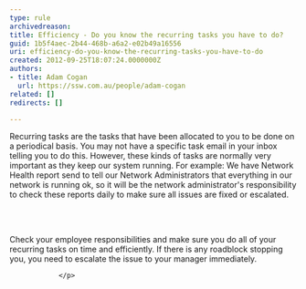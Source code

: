 ```yaml
---
type: rule
archivedreason: 
title: Efficiency - Do you know the recurring tasks you have to do?
guid: 1b5f4aec-2b44-468b-a6a2-e02b49a16556
uri: efficiency-do-you-know-the-recurring-tasks-you-have-to-do
created: 2012-09-25T18:07:24.0000000Z
authors:
- title: Adam Cogan
  url: https://ssw.com.au/people/adam-cogan
related: []
redirects: []

---
```



<p>
                    Recurring tasks are the tasks that have been allocated to you to be done on a periodical basis. 
                    You may not have a specific task email in your inbox telling you to do this. 
                    However, these kinds of tasks are normally very important as they keep our system running. 
                    For example&#58; We have Network Health report send to tell our Network Administrators that 
                    everything in our network is running ok, so it will be the network administrator's responsibility 
                    to check these reports daily to make sure all issues are fixed or escalated. 
                </p>
<br><excerpt class='endintro'></excerpt><br>
<p>
                    Check your employee responsibilities and make sure you do all of your recurring tasks on time and efficiently. 
                    If there is any roadblock stopping you, you need to escalate the issue to your manager immediately. 

                </p>


